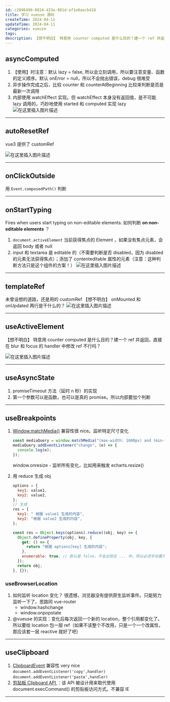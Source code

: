 ```yaml
---
id: c2896490-0824-433a-981d-af1e8aecb418
title: 学习 vueuse 源码
createTime: 2024-04-11
updateTime: 2024-04-11
categories: vueuse
tags:
description: 【想不明白】 特意用 counter computed 是什么目的？建一个 ref 并返回，直接在 blur 和 focus 的 handler 中修改 ref 不行吗？【想不明白】 onMounted 和 onUpdated 两行是干什么的？未曾设想的道路，还是用的 customRef。vue3 提供了 customRef。
---
```


## asyncComputed

1. 【使用】时注意：默认 lazy = false, 所以会立刻调用，所以要注意变量、函数的定义顺序。默认 onError = null，所以不会抛出错误，debug 很难受
2. 异步操作完成之后，比较 counter 和 counterAtBeginning 比较来判断是否是最新一次调用
3. 内部使用 watchEffect 实现。但 watchEffect 本身没有返回值，是不可能 lazy 调用的，巧妙地使用 started 和 computed 实现 lazy
   ![在这里插入图片描述](..\post-assets\463fe492-52ee-425b-8635-4d0ef7dd3046.png)

---

## autoResetRef

vue3 提供了 customRef

![在这里插入图片描述](..\post-assets\73c22f20-8904-4c06-b6ae-41d9081ca14f.png)

---

## onClickOutside

用 `Event.composedPath()` 判断

---

## onStartTyping

Fires when users start typing on non-editable elements.
如何判断 **on non-editable elements** ？

1. `document.activeElement` 当前获得焦点的 Element ，如果没有焦点元素，会返回 body 或者 null
2. input 和 textarea 是 editable 的（不需要判断是否 disabled，因为 disabled 的元素无法获得焦点）；添加了 contenteditable 属性的元素（注意：这种判断方法只是这个组件的方案！）
   ![在这里插入图片描述](..\post-assets\99af0502-f902-4a79-85cd-77c38eca9ced.png)

---

## templateRef

未曾设想的道路，还是用的 customRef
【想不明白】 onMounted 和 onUpdated 两行是干什么的？
![在这里插入图片描述](..\post-assets\392a72c4-cc42-4da2-9a23-68e2f48d68b8.png)

---

## useActiveElement

【想不明白】 特意用 counter computed 是什么目的？建一个 ref 并返回，直接在 blur 和 focus 的 handler 中修改 ref 不行吗？

![在这里插入图片描述](..\post-assets\8b871971-ad63-4ddb-ae15-9471ebf90cc0.png)

---

## useAsyncState

1. promiseTimeout 方法（延时 n 秒）的实现
2. 第一个参数可以是函数，也可以是真的 promise。所以内部要加个判断

---

## useBreakpoints

1. [Window.matchMedia()](https://developer.mozilla.org/zh-CN/docs/Web/API/Window/matchMedia) 兼容性很 nice。监听特定尺寸变化
   ```js
   const mediaQuery = window.matchMedia("(max-width: 1600px) and (min-width:1200px)");
   mediaQuery.addEventListener("change", (e) => {
     console.log(e);
   });
   ```
   window.onresize - 监听所有变化，比如用来触发 echarts.resize()
2. 用 reduce 生成 obj

   ```js
   options = {
     key1: value1,
     key2: value2,
   };
   // 生成
   res = {
     key1: " 根据 value1 生成的内容",
     key2: "根据 value2 生成的内容",
   };

   const res = Object.keys(options).reduce((obj, key) => {
     Object.defineProperty(obj, key, {
       get: () => {
         return "根据 options[key] 生成的内容";
       },
       enumerable: true, // 默认是 false，不会出现在 ... 中。所以必须手动置为 true
     });
     return obj;
   }, {});
   ```

### useBrowserLocation

1. 如何监听 location 变化？
   很遗憾，浏览器没有提供原生监听事件。只能努力监听一下了，思路同 vue-router
   - window.hashchange
   - window.onpopstate
2. @vueuse 的实现：变化后每次返回一个新的 location，整个引用都变化了。所以要给 location 包一层 ref（如果不该整个不改用，只是一个一个改属性，那应该套一层 reactive 就好了吧）

---

## useClipboard

1. [ClipboardEvent](https://developer.mozilla.org/zh-CN/docs/Web/API/ClipboardEvent) 兼容性 very nice
   `document.addEventListener('copy',handler)`
   `document.addEventListener('paste',handler)`
2. [剪贴板 Clipboard API ](https://developer.mozilla.org/zh-CN/docs/Web/API/Clipboard_API)：该 API 被设计用来取代使用 document.execCommand() 的剪贴板访问方式。不兼容 IE

---
